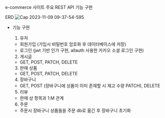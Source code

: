 e-commerce 사이트 주요 REST API 기능 구현

ERD
![Cap 2023-11-09 09-37-54-595](https://github.com/ssamkil/ecommerce/assets/10840728/76641d78-ea34-4f9c-a473-976bbfaeff6d)

- 기능 구현
  1. 유저
    - 회원가입 (가입시 비밀번호 암호화 후 데이터베이스에 저장)
    - 로그인 (jwt 기반 인가 구현, allauth 사용한 카카오 소셜 로그인 구현)
      
  2. 게시글
    - GET, POST, PATCH, DELETE
      
  3. 판매 상품
    - GET, POST, PATCH, DELETE
      
  4. 장바구니
    - GET, POST (장바구니에 상품이 이미 존재할 시 재고 수량 PATCH), DELETE
      
  5. 리뷰
    - 판매 상 항목과 1:M 관계
      
  6. 주문
    - 주문시 장바구니 상품들을 주문 db로 옮긴 후 장바구니 초기화
